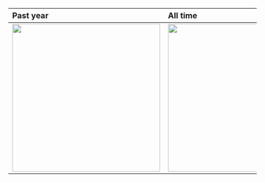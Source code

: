 
|Past year                                                                                                                                           |All time                                                                                                                                            |
| :------------------------------------------------------------------------------------------------------------------------------------------------------ | :------------------------------------------------------------------------------------------------------------------------------------------------------ |
| <a href="https://wakatime.com"><img src="https://wakatime.com/share/@fbbdef3a-da9b-4b50-954e-ddb22728438e/8c82a446-ad46-433e-b0fa-811730c742db.png" height="300px"></a> | <a href="https://wakatime.com/share/@fbbdef3a-da9b-4b50-954e-ddb22728438e/8c82a446-ad46-433e-b0fa-811730c742db.png"><img src="https://wakatime.com/share/@fbbdef3a-da9b-4b50-954e-ddb22728438e/5e5f4aec-82cb-4f57-9cc3-31f92ce6c0b4.png" height="300px"></a> |

